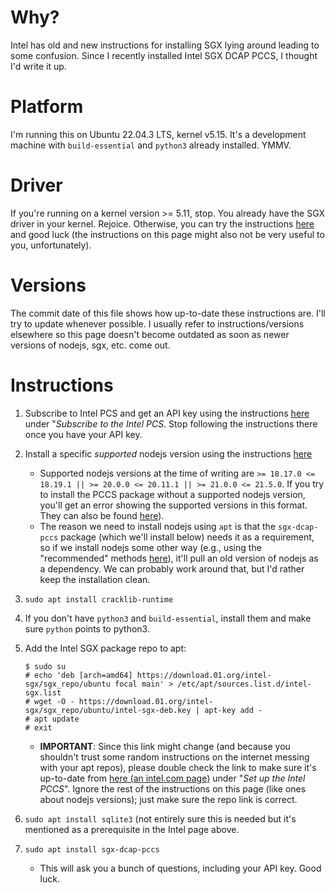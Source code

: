 # Why?
Intel has old and new instructions for installing SGX lying around leading to some confusion. Since I recently installed Intel SGX DCAP PCCS, I thought I'd write it up.

# Platform
I'm running this on Ubuntu 22.04.3 LTS, kernel v5.15. It's a development machine with `build-essential` and `python3` already installed. YMMV.

# Driver
If you're running on a kernel version >= 5.11, stop. You already have the SGX driver in your kernel. Rejoice. Otherwise, you can try the instructions [here](https://github.com/intel/SGXDataCenterAttestationPrimitives/tree/main/driver/linux) and good luck (the instructions on this page might also not be very useful to you, unfortunately).

# Versions
The commit date of this file shows how up-to-date these instructions are. I'll try to update whenever possible. I usually refer to instructions/versions elsewhere so this page doesn't become outdated as soon as newer versions of nodejs, sgx, etc. come out.

# Instructions
1. Subscribe to Intel PCS and get an API key using the instructions [here](https://www.intel.com/content/www/us/en/developer/articles/guide/intel-software-guard-extensions-data-center-attestation-primitives-quick-install-guide.html) under "*Subscribe to the Intel PCS*. Stop following the instructions there once you have your API key.
2. Install a specific *supported* nodejs version using the instructions [here](https://github.com/nodesource/distributions/wiki/How-to-select-the-Node.js-version-to-install)
    - Supported nodejs versions at the time of writing are `>= 18.17.0 <= 18.19.1 || >= 20.0.0 <= 20.11.1 || >= 21.0.0 <= 21.5.0`. If you try to install the PCCS package without a supported nodejs version, you'll get an error showing the supported versions in this format. They can also be found [here](https://github.com/intel/SGXDataCenterAttestationPrimitives/blob/main/QuoteGeneration/pccs/README.md#how-to-install)).
    - The reason we need to install nodejs using `apt` is that the `sgx-dcap-pccs` package (which we'll install below) needs it as a requirement, so if we install nodejs some other way (e.g., using the "recommended" methods [here](https://nodejs.org/en/download/package-manager)), it'll pull an old version of nodejs as a dependency. We can probably work around that, but I'd rather keep the installation clean.

3. `sudo apt install cracklib-runtime`
4. If you don't have `python3` and `build-essential`, install them and make sure `python` points to python3.
5. Add the Intel SGX package repo to apt:
    ```
    $ sudo su
    # echo 'deb [arch=amd64] https://download.01.org/intel-sgx/sgx_repo/ubuntu focal main' > /etc/apt/sources.list.d/intel-sgx.list
    # wget -O - https://download.01.org/intel-sgx/sgx_repo/ubuntu/intel-sgx-deb.key | apt-key add -
    # apt update
    # exit
    ```

    - **IMPORTANT**: Since this link might change (and because you shouldn't trust some random instructions on the internet messing with your apt repos), please double check the link to make sure it's up-to-date from [here (an intel.com page)](https://www.intel.com/content/www/us/en/developer/articles/guide/intel-software-guard-extensions-data-center-attestation-primitives-quick-install-guide.html) under "*Set up the Intel PCCS*". Ignore the rest of the instructions on this page (like ones about nodejs versions); just make sure the repo link is correct.

6. `sudo apt install sqlite3` (not entirely sure this is needed but it's mentioned as a prerequisite in the Intel page above.
7. `sudo apt install sgx-dcap-pccs`
    - This will ask you a bunch of questions, including your API key. Good luck.
